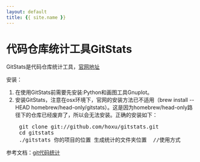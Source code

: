 ```yaml
---
layout: default
title: {{ site.name }}
---
```


# 代码仓库统计工具GitStats

GitStats是代码仓库统计工具，[官网地址](http://gitstats.sourceforge.net/)

安装：
1. 在使用GitStats前需要先安装:Python和画图工具Gnuplot。
2. 安装GitStats，注意在osx环境下，官网的安装方法已不适用（brew install --HEAD homebrew/head-only/gitstats）。这是因为homebrew/head-only路径下的仓库已经废弃了，所以会无法安装。正确的安装如下：
<pre>
    git clone git://github.com/hoxu/gitstats.git
    cd gitstats
    ./gitstats 你的项目的位置 生成统计的文件夹位置  //使用方式
</pre>


参考文档：[git代码统计](https://segmentfault.com/a/1190000008542123)
